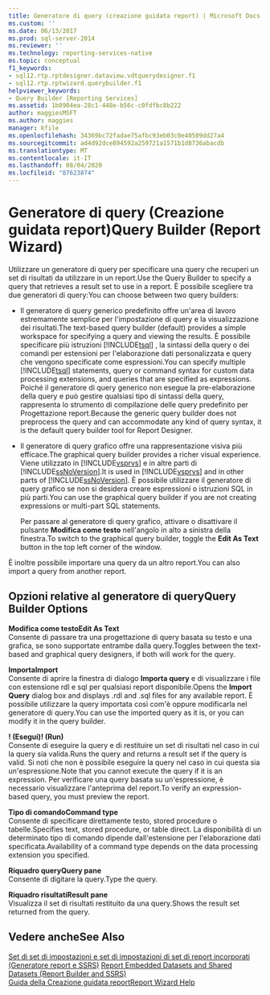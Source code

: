 ```yaml
---
title: Generatore di query (creazione guidata report) | Microsoft Docs
ms.custom: ''
ms.date: 06/13/2017
ms.prod: sql-server-2014
ms.reviewer: ''
ms.technology: reporting-services-native
ms.topic: conceptual
f1_keywords:
- sql12.rtp.rptdesigner.dataview.vdtquerydesigner.f1
- sql12.rtp.rptwizard.querybuilder.f1
helpviewer_keywords:
- Query Builder [Reporting Services]
ms.assetid: 1b0904ea-28c1-448e-b56c-c0fdfbc8b222
author: maggiesMSFT
ms.author: maggies
manager: kfile
ms.openlocfilehash: 34369bc72fadae75afbc93eb03c0e40509dd27a4
ms.sourcegitcommit: ad4d92dce894592a259721a1571b1d8736abacdb
ms.translationtype: MT
ms.contentlocale: it-IT
ms.lasthandoff: 08/04/2020
ms.locfileid: "87623874"
---
```

# <a name="query-builder-report-wizard"></a><span data-ttu-id="c274c-102">Generatore di query (Creazione guidata report)</span><span class="sxs-lookup"><span data-stu-id="c274c-102">Query Builder (Report Wizard)</span></span>
  <span data-ttu-id="c274c-103">Utilizzare un generatore di query per specificare una query che recuperi un set di risultati da utilizzare in un report.</span><span class="sxs-lookup"><span data-stu-id="c274c-103">Use the Query Builder to specify a query that retrieves a result set to use in a report.</span></span> <span data-ttu-id="c274c-104">È possibile scegliere tra due generatori di query:</span><span class="sxs-lookup"><span data-stu-id="c274c-104">You can choose between two query builders:</span></span>  
  
-   <span data-ttu-id="c274c-105">Il generatore di query generico predefinito offre un'area di lavoro estremamente semplice per l'impostazione di query e la visualizzazione dei risultati.</span><span class="sxs-lookup"><span data-stu-id="c274c-105">The text-based query builder (default) provides a simple workspace for specifying a query and viewing the results.</span></span> <span data-ttu-id="c274c-106">È possibile specificare più istruzioni [!INCLUDE[tsql](../includes/tsql-md.md)] , la sintassi della query o dei comandi per estensioni per l'elaborazione dati personalizzata e query che vengono specificate come espressioni.</span><span class="sxs-lookup"><span data-stu-id="c274c-106">You can specify multiple [!INCLUDE[tsql](../includes/tsql-md.md)] statements, query or command syntax for custom data processing extensions, and queries that are specified as expressions.</span></span> <span data-ttu-id="c274c-107">Poiché il generatore di query generico non esegue la pre-elaborazione della query e può gestire qualsiasi tipo di sintassi della query, rappresenta lo strumento di compilazione delle query predefinito per Progettazione report.</span><span class="sxs-lookup"><span data-stu-id="c274c-107">Because the generic query builder does not preprocess the query and can accommodate any kind of query syntax, it is the default query builder tool for Report Designer.</span></span>  
  
-   <span data-ttu-id="c274c-108">Il generatore di query grafico offre una rappresentazione visiva più efficace.</span><span class="sxs-lookup"><span data-stu-id="c274c-108">The graphical query builder provides a richer visual experience.</span></span> <span data-ttu-id="c274c-109">Viene utilizzato in [!INCLUDE[vsprvs](../includes/vsprvs-md.md)] e in altre parti di [!INCLUDE[ssNoVersion](../includes/ssnoversion-md.md)].</span><span class="sxs-lookup"><span data-stu-id="c274c-109">It is used in [!INCLUDE[vsprvs](../includes/vsprvs-md.md)] and in other parts of [!INCLUDE[ssNoVersion](../includes/ssnoversion-md.md)].</span></span> <span data-ttu-id="c274c-110">È possibile utilizzare il generatore di query grafico se non si desidera creare espressioni o istruzioni SQL in più parti.</span><span class="sxs-lookup"><span data-stu-id="c274c-110">You can use the graphical query builder if you are not creating expressions or multi-part SQL statements.</span></span>  
  
     <span data-ttu-id="c274c-111">Per passare al generatore di query grafico, attivare o disattivare il pulsante **Modifica come testo** nell'angolo in alto a sinistra della finestra.</span><span class="sxs-lookup"><span data-stu-id="c274c-111">To switch to the graphical query builder, toggle the **Edit As Text** button in the top left corner of the window.</span></span>  
  
 <span data-ttu-id="c274c-112">È inoltre possibile importare una query da un altro report.</span><span class="sxs-lookup"><span data-stu-id="c274c-112">You can also import a query from another report.</span></span>  
  
## <a name="query-builder-options"></a><span data-ttu-id="c274c-113">Opzioni relative al generatore di query</span><span class="sxs-lookup"><span data-stu-id="c274c-113">Query Builder Options</span></span>  
 <span data-ttu-id="c274c-114">**Modifica come testo**</span><span class="sxs-lookup"><span data-stu-id="c274c-114">**Edit As Text**</span></span>  
 <span data-ttu-id="c274c-115">Consente di passare tra una progettazione di query basata su testo e una grafica, se sono supportate entrambe dalla query.</span><span class="sxs-lookup"><span data-stu-id="c274c-115">Toggles between the text-based and graphical query designers, if both will work for the query.</span></span>  
  
 <span data-ttu-id="c274c-116">**Importa**</span><span class="sxs-lookup"><span data-stu-id="c274c-116">**Import**</span></span>  
 <span data-ttu-id="c274c-117">Consente di aprire la finestra di dialogo **Importa query** e di visualizzare i file con estensione rdl e sql per qualsiasi report disponibile.</span><span class="sxs-lookup"><span data-stu-id="c274c-117">Opens the **Import Query** dialog box and displays .rdl and .sql files for any available report.</span></span> <span data-ttu-id="c274c-118">È possibile utilizzare la query importata così com'è oppure modificarla nel generatore di query.</span><span class="sxs-lookup"><span data-stu-id="c274c-118">You can use the imported query as it is, or you can modify it in the query builder.</span></span>  
  
 <span data-ttu-id="c274c-119">**! (Esegui)**</span><span class="sxs-lookup"><span data-stu-id="c274c-119">**! (Run)**</span></span>  
 <span data-ttu-id="c274c-120">Consente di eseguire la query e di restituire un set di risultati nel caso in cui la query sia valida.</span><span class="sxs-lookup"><span data-stu-id="c274c-120">Runs the query and returns a result set if the query is valid.</span></span> <span data-ttu-id="c274c-121">Si noti che non è possibile eseguire la query nel caso in cui questa sia un'espressione.</span><span class="sxs-lookup"><span data-stu-id="c274c-121">Note that you cannot execute the query if it is an expression.</span></span> <span data-ttu-id="c274c-122">Per verificare una query basata su un'espressione, è necessario visualizzare l'anteprima del report.</span><span class="sxs-lookup"><span data-stu-id="c274c-122">To verify an expression-based query, you must preview the report.</span></span>  
  
 <span data-ttu-id="c274c-123">**Tipo di comando**</span><span class="sxs-lookup"><span data-stu-id="c274c-123">**Command type**</span></span>  
 <span data-ttu-id="c274c-124">Consente di specificare direttamente testo, stored procedure o tabelle.</span><span class="sxs-lookup"><span data-stu-id="c274c-124">Specifies text, stored procedure, or table direct.</span></span> <span data-ttu-id="c274c-125">La disponibilità di un determinato tipo di comando dipende dall'estensione per l'elaborazione dati specificata.</span><span class="sxs-lookup"><span data-stu-id="c274c-125">Availability of a command type depends on the data processing extension you specified.</span></span>  
  
 <span data-ttu-id="c274c-126">**Riquadro query**</span><span class="sxs-lookup"><span data-stu-id="c274c-126">**Query pane**</span></span>  
 <span data-ttu-id="c274c-127">Consente di digitare la query.</span><span class="sxs-lookup"><span data-stu-id="c274c-127">Type the query.</span></span>  
  
 <span data-ttu-id="c274c-128">**Riquadro risultati**</span><span class="sxs-lookup"><span data-stu-id="c274c-128">**Result pane**</span></span>  
 <span data-ttu-id="c274c-129">Visualizza il set di risultati restituito da una query.</span><span class="sxs-lookup"><span data-stu-id="c274c-129">Shows the result set returned from the query.</span></span>  
  
## <a name="see-also"></a><span data-ttu-id="c274c-130">Vedere anche</span><span class="sxs-lookup"><span data-stu-id="c274c-130">See Also</span></span>  
 <span data-ttu-id="c274c-131">[Set di set di impostazioni e set di impostazioni di set di report incorporati &#40;Generatore report e SSRS&#41;](report-data/report-embedded-datasets-and-shared-datasets-report-builder-and-ssrs.md) </span><span class="sxs-lookup"><span data-stu-id="c274c-131">[Report Embedded Datasets and Shared Datasets &#40;Report Builder and SSRS&#41;](report-data/report-embedded-datasets-and-shared-datasets-report-builder-and-ssrs.md) </span></span>  
 [<span data-ttu-id="c274c-132">Guida della Creazione guidata report</span><span class="sxs-lookup"><span data-stu-id="c274c-132">Report Wizard Help</span></span>](../../2014/reporting-services/report-wizard-help.md)  
  
  
